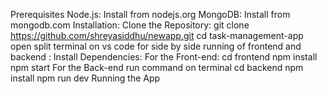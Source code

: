 Prerequisites
Node.js: Install from nodejs.org
MongoDB: Install from mongodb.com
Installation:
Clone the Repository:
git clone https://github.com/shreyasiddhu/newapp.git
cd task-management-app
open split terminal on vs code for side by side running of frontend and backend :
Install Dependencies:
For the Front-end:
cd frontend
npm install
npm start
For the Back-end
run command on terminal
cd backend
npm install
npm run dev
Running the App
